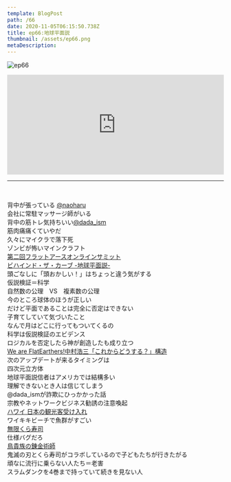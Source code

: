 ```yaml
---  
template: BlogPost  
path: /66
date: 2020-11-05T06:15:50.738Z  
title: ep66:地球平面説
thumbnail: /assets/ep66.png
metaDescription:  
---  
```

![ep66](/assets/ep66.png)  

<iframe src="https://open.spotify.com/embed/episode/0ZCp4ZIntCF73SMasHcO8X" width="100%" height="232" frameBorder="0" allowfullscreen="" allow="autoplay; clipboard-write; encrypted-media; fullscreen; picture-in-picture"></iframe>

***
  
</br>


背中が張っている [@naoharu](https://twitter.com/naoharu)   
会社に常駐マッサージ師がいる  
背中の筋トレ気持ちいい[@dada_ism](https://twitter.com/dada_ism)   
筋肉痛痛くていやだ  
久々にマイクラで落下死  
ゾンビが怖いマインクラフト  
[第二回フラットアースオンラインサミット](https://www.youtube.com/watch?v=0N8NhiYMTa8)  
[ビハインド・ザ・カーブ -地球平面説-](https://www.netflix.com/jp/title/81015076)  
頭ごなしに「頭おかしい！」はちょっと違う気がする  
仮説検証＝科学  
自然数の公理　VS　複素数の公理  
今のところ球体のほうが正しい  
だけど平面であることは完全に否定はできない  
子育てしていて気づいたこと  
なんで月はどこに行ってもついてくるの  
科学は仮説検証のエビデンス  
ロジカルを否定したら神が創造したも成り立つ  
[We are FlatEarthers!中村浩三「これからどうする？」構造](https://www.youtube.com/watch?v=ukdROWfMbhs)  
次のアップデートが来るタイミングは  
四次元立方体  
地球平面説信者はアメリカでは結構多い  
理解できないとき人は信じてしまう  
@dada_ismが詐欺にひっかかった話  
宗教やネットワークビジネス勧誘の注意喚起  
[ハワイ 日本の観光客受け入れ](https://news.yahoo.co.jp/pickup/6374930)  
ワイキキビーチで魚群がすごい  
[無限くら寿司](https://news.yahoo.co.jp/byline/shinoharashuji/20201027-00204867/)  
仕様バグだろ  
[鳥貴族の錬金術師](https://howtravel-gourmet.com/news/2004/)  
鬼滅の刃とくら寿司がコラボしているので子どもたちが行きたがる  
頑なに流行に乗らない人たち＝老害  
スラムダンクを4巻まで持っていて続きを見ない人  
